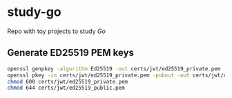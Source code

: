 # study-go

Repo with toy projects to study *Go*


## Generate ED25519 PEM keys
```bash
openssl genpkey -algorithm Ed25519 -out certs/jwt/ed25519_private.pem
openssl pkey -in certs/jwt/ed25519_private.pem -pubout -out certs/jwt/ed25519_public.pem
chmod 600 certs/jwt/ed25519_private.pem
chmod 644 certs/jwt/ed25519_public.pem
```